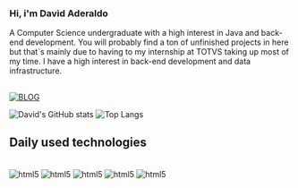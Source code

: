 ### Hi, i'm David Aderaldo
A Computer Science undergraduate with a high interest in Java and back-end development.
You will probably find a ton of unfinished projects in here but that`s mainly due to having to my internship at TOTVS taking up most of my time.
I have a high interest in back-end development and data infrastructure.
##
[![BLOG](https://img.shields.io/badge/LinkedIn-0077B5?style=for-the-badge&logo=linkedin&logoColor=white)](https://www.linkedin.com/in/david-aderaldo/)

![David's GitHub stats](https://github-readme-stats.vercel.app/api?username=davidade300&show_icons=true&theme=radical) ![Top Langs](https://github-readme-stats.vercel.app/api/top-langs/?username=davidade300&layout=compact)



## Daily used technologies

<div style="display: inline-block"><br>
    <img align="center" alt="html5" 
    src="https://img.shields.io/badge/Java-ED8B00?style=for-the-badge&logo=openjdk&logoColor=white">
    <img align="center" alt="html5" 
    src="https://img.shields.io/badge/HTML-239120?style=for-the-badge&logo=html5&logoColor=white">
    <img align="center" alt="html5" 
    src="https://img.shields.io/badge/Python-14354C?style=for-the-badge&logo=python&logoColor=white">
    <img align="center" alt="html5" 
    src="https://img.shields.io/badge/MongoDB-4EA94B?style=for-the-badge&logo=mongodb&logoColor=white">
    <img align="center" alt="html5" 
    src="https://img.shields.io/badge/Fedora-294172?style=for-the-badge&logo=fedora&logoColor=white">
</div>
